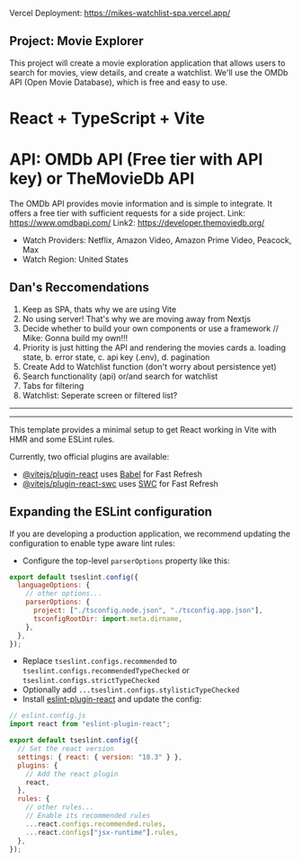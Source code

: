 Vercel Deployment: https://mikes-watchlist-spa.vercel.app/

## Project: Movie Explorer

This project will create a movie exploration application that allows users to search for movies, view details, and create a watchlist. We'll use the OMDb API (Open Movie Database), which is free and easy to use.

# React + TypeScript + Vite

# API: OMDb API (Free tier with API key) or TheMovieDb API

The OMDb API provides movie information and is simple to integrate. It offers a free tier with sufficient requests for a side project.
Link: https://www.omdbapi.com/
Link2: https://developer.themoviedb.org/

- Watch Providers: Netflix, Amazon Video, Amazon Prime Video, Peacock, Max
- Watch Region: United States

## Dan's Reccomendations

1. Keep as SPA, thats why we are using Vite
2. No using server! That's why we are moving away from Nextjs
3. Decide whether to build your own components or use a framework // Mike: Gonna build my own!!!
4. Priority is just hitting the API and rendering the movies cards
   a. loading state,
   b. error state,
   c. api key (.env),
   d. pagination
5. Create Add to Watchlist function (don't worry about persistence yet)
6. Search functionality (api) or/and search for watchlist
7. Tabs for filtering
8. Watchlist: Seperate screen or filtered list?

---

---

This template provides a minimal setup to get React working in Vite with HMR and some ESLint rules.

Currently, two official plugins are available:

- [@vitejs/plugin-react](https://github.com/vitejs/vite-plugin-react/blob/main/packages/plugin-react/README.md) uses [Babel](https://babeljs.io/) for Fast Refresh
- [@vitejs/plugin-react-swc](https://github.com/vitejs/vite-plugin-react-swc) uses [SWC](https://swc.rs/) for Fast Refresh

## Expanding the ESLint configuration

If you are developing a production application, we recommend updating the configuration to enable type aware lint rules:

- Configure the top-level `parserOptions` property like this:

```js
export default tseslint.config({
  languageOptions: {
    // other options...
    parserOptions: {
      project: ["./tsconfig.node.json", "./tsconfig.app.json"],
      tsconfigRootDir: import.meta.dirname,
    },
  },
});
```

- Replace `tseslint.configs.recommended` to `tseslint.configs.recommendedTypeChecked` or `tseslint.configs.strictTypeChecked`
- Optionally add `...tseslint.configs.stylisticTypeChecked`
- Install [eslint-plugin-react](https://github.com/jsx-eslint/eslint-plugin-react) and update the config:

```js
// eslint.config.js
import react from "eslint-plugin-react";

export default tseslint.config({
  // Set the react version
  settings: { react: { version: "18.3" } },
  plugins: {
    // Add the react plugin
    react,
  },
  rules: {
    // other rules...
    // Enable its recommended rules
    ...react.configs.recommended.rules,
    ...react.configs["jsx-runtime"].rules,
  },
});
```
